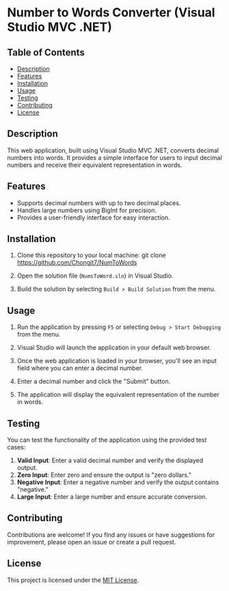 # Number to Words Converter (Visual Studio MVC .NET)

## Table of Contents

- [Description](#description)
- [Features](#features)
- [Installation](#installation)
- [Usage](#usage)
- [Testing](#testing)
- [Contributing](#contributing)
- [License](#license)

## Description

This web application, built using Visual Studio MVC .NET, converts decimal numbers into words. It provides a simple interface for users to input decimal numbers and receive their equivalent representation in words.

## Features

- Supports decimal numbers with up to two decimal places.
- Handles large numbers using BigInt for precision.
- Provides a user-friendly interface for easy interaction.

## Installation

1. Clone this repository to your local machine:
git clone https://github.com/Chongjt7/NumToWords

2. Open the solution file (`NumsToWord.sln`) in Visual Studio.

3. Build the solution by selecting `Build > Build Solution` from the menu.

## Usage

1. Run the application by pressing `F5` or selecting `Debug > Start Debugging` from the menu.

2. Visual Studio will launch the application in your default web browser.

3. Once the web application is loaded in your browser, you'll see an input field where you can enter a decimal number.

4. Enter a decimal number and click the "Submit" button.

5. The application will display the equivalent representation of the number in words.

## Testing

You can test the functionality of the application using the provided test cases:

1. **Valid Input**: Enter a valid decimal number and verify the displayed output.
2. **Zero Input**: Enter zero and ensure the output is "zero dollars."
3. **Negative Input**: Enter a negative number and verify the output contains "negative."
4. **Large Input**: Enter a large number and ensure accurate conversion.

## Contributing

Contributions are welcome! If you find any issues or have suggestions for improvement, please open an issue or create a pull request.

## License

This project is licensed under the [MIT License](LICENSE).
